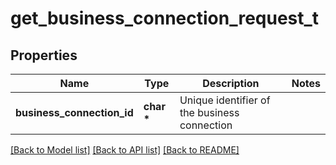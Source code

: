 # get_business_connection_request_t

## Properties
Name | Type | Description | Notes
------------ | ------------- | ------------- | -------------
**business_connection_id** | **char \*** | Unique identifier of the business connection | 

[[Back to Model list]](../README.md#documentation-for-models) [[Back to API list]](../README.md#documentation-for-api-endpoints) [[Back to README]](../README.md)


